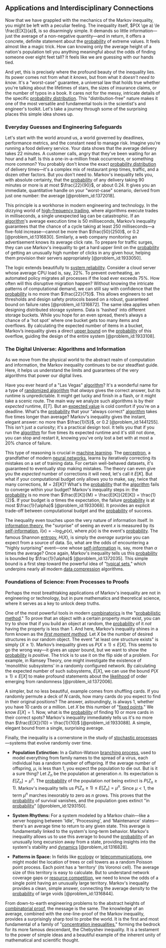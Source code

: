 ## Applications and Interdisciplinary Connections

Now that we have grappled with the mechanics of the Markov inequality, you might be left with a peculiar feeling. The inequality itself, $P(X \ge a) \le \frac{E[X]}{a}$, is so disarmingly simple. It demands so little information—just the average of a non-negative quantity—and in return, it offers a concrete, definite statement about the [probability](@article_id:263106) of extreme values. It feels almost like a magic trick. How can knowing only the average height of a nation's population tell you anything meaningful about the odds of finding someone over eight feet tall? It feels like we are guessing with our hands tied.

And yet, this is precisely where the profound beauty of the inequality lies. Its power comes not from what it *knows*, but from what it *doesn't need to know*. It's a "worst-case" guarantee, a universal law that holds true whether you're talking about the lifetimes of stars, the sizes of insurance claims, or the number of typos in a book. It cares not for the messy, intricate details of the specific [probability distribution](@article_id:145910). This "distribution-free" nature makes it one of the most versatile and fundamental tools in the scientist's and engineer's toolkit. Let's take a journey through some of the surprising places this simple idea shows up.

### Everyday Guesses and Engineering Safeguards

Let's start with the world around us, a world governed by deadlines, performance metrics, and the constant need to manage risk. Imagine you're running a food delivery service. Your data shows that the average delivery takes 22 minutes. A customer calls, angry that they've been waiting for an hour and a half. Is this a one-in-a-million freak occurrence, or something more common? You probably don't know the exact [probability distribution](@article_id:145910) of delivery times—it's a complex mix of restaurant prep times, traffic, and a dozen other factors. But you don't need to. Markov's inequality tells you, with absolute certainty, that the [probability](@article_id:263106) of any delivery taking 90 minutes or more is at most $\frac{22}{90}$, or about 0.24. It gives you an immediate, quantitative handle on your "worst-case" scenario, derived from just one number: the average [@problem_id:1372018].

This principle is a workhorse in modern engineering and technology. In the dizzying world of [high-frequency trading](@article_id:136519), where algorithms execute trades in milliseconds, a single unexpected lag can be catastrophic. If an [algorithm](@article_id:267625)'s average execution time is 50 milliseconds, Markov’s inequality guarantees that the chance of a cycle taking at least 250 milliseconds—a five-fold increase—cannot be more than $\frac{50}{250}$, or 0.2 [@problem_id:1316830]. Similarly, a web company monitoring an advertisement knows its average click rate. To prepare for traffic surges, they can use Markov's inequality to get a hard upper limit on the [probability](@article_id:263106) of getting an unusually high number of clicks in any given hour, helping them provision their servers appropriately [@problem_id:1933050].

The logic extends beautifully to [system reliability](@article_id:274396). Consider a cloud server whose average CPU load is, say, 22%. To prevent overheating, an automated policy migrates all processes if the load ever exceeds 75%. How often will this disruptive migration happen? Without knowing the intricate patterns of computational demand, we can still say with confidence that the [probability](@article_id:263106) is no more than $\frac{22}{75}$. This allows engineers to set thresholds and design safety protocols based on a robust, guaranteed bound on failure rates [@problem_id:1316872]. The same idea applies when designing distributed storage systems. Data is 'hashed' into different storage buckets. While you hope for an even spread, there’s always a chance of a 'hot spot' where one bucket gets too many items and overflows. By calculating the expected number of items in a bucket, Markov’s inequality gives a direct [upper bound](@article_id:159755) on the [probability](@article_id:263106) of this overflow, guiding the design of the entire system [@problem_id:1933108].

### The Digital Universe: Algorithms and Information

As we move from the physical world to the abstract realm of computation and information, the Markov inequality continues to be our steadfast guide. Here, it helps us understand the limits and guarantees of the very algorithms that power our digital lives.

Have you ever heard of a "Las Vegas" [algorithm](@article_id:267625)? It's a wonderful name for a type of [randomized algorithm](@article_id:262152) that *always* gives the correct answer, but its runtime is unpredictable. It might get lucky and finish in a flash, or it might take a scenic route. The main way we analyze such algorithms is by their *expected* runtime, $E[T]$. But an [expected value](@article_id:160628) is cold comfort if you're on a deadline. What's the [probability](@article_id:263106) that your "always correct" [algorithm](@article_id:267625) takes five times longer than average? Markov's inequality gives the instant, elegant answer: no more than $\frac{1}{5}$, or 0.2 [@problem_id:1441255]. This isn't just a curiosity; it's a practical design tool. It tells you that if you run the [algorithm](@article_id:267625) for five times its expected runtime and it's still not done, you can stop and restart it, knowing you've only lost a bet with at most a 20% chance of failure.

This type of reasoning is crucial in [machine learning](@article_id:139279). The [perceptron](@article_id:143428), a grandfather of modern [neural networks](@article_id:144417), learns by iteratively correcting its mistakes on a set of training data. For certain well-behaved datasets, it's guaranteed to eventually stop making mistakes. The theory can even give you the *expected* number of corrections it will need, let's call it $E[K]$. But what if your computational budget only allows you to make, say, twice that many corrections, $M = 2 E[K]$? What's the [probability](@article_id:263106) that the [algorithm](@article_id:267625) fails to converge within your budget? Markov's inequality steps in: the [probability](@article_id:263106) is no more than $\frac{E[K]}{M} = \frac{E[K]}{2E[K]} = \frac{1}{2}$. If your budget is $\alpha$ times the expectation, the failure [probability](@article_id:263106) is at most $\frac{1}{\alpha}$ [@problem_id:1933068]. It provides an explicit trade-off between computational budget and the [probability](@article_id:263106) of success.

The inequality even touches upon the very nature of information itself. In [information theory](@article_id:146493), the "surprise" of seeing an event $x$ is measured by its [self-information](@article_id:261556), $I(x) = -\log_2 p(x)$, where $p(x)$ is the event's [probability](@article_id:263106). The famous Shannon [entropy](@article_id:140248), $H(X)$, is simply the *average surprise* you can expect from a source of data. So, what are the odds of encountering a "highly surprising" event—one whose [self-information](@article_id:261556) is, say, more than $\alpha$ times the average? Once again, Markov's inequality tells us this [probability](@article_id:263106) is bounded by $\frac{1}{\alpha}$ [@problem_id:1372035]. This simple bound is a first step toward the powerful idea of "[typical sets](@article_id:274243)," which underpins nearly all modern [data compression](@article_id:137206) algorithms.

### Foundations of Science: From Processes to Proofs

Perhaps the most breathtaking applications of Markov's inequality are not in engineering or technology, but in pure mathematics and theoretical science, where it serves as a key to unlock deep truths.

One of the most powerful tools in modern [combinatorics](@article_id:143849) is the "[probabilistic method](@article_id:197007)." To prove that an object with a certain property *must* exist, you can try to show that if you build an object at random, the [probability](@article_id:263106) of it *not* having the property is less than 1. And here, Markov’s inequality shines in a form known as the *[first moment method](@article_id:260713)*. Let $X$ be the number of desired structures in our random object. The event "at least one structure exists" is simply $\{X \ge 1\}$. Markov’s inequality gives us $P(X \ge 1) \le E[X]$. This seems to go the wrong way—it gives an *upper* bound, but we want to show the [probability](@article_id:263106) is *positive*. The trick is to use it on the flip side of a problem. For example, in Ramsey Theory, one might investigate the existence of 'monolithic subsystems' in a randomly configured network. By calculating the expected number of such subsystems, $E[X]$, we can use the bound $P(X \ge 1) \le E[X]$ to make profound statements about the [likelihood](@article_id:166625) of order emerging from randomness [@problem_id:1372006].

A simpler, but no less beautiful, example comes from shuffling cards. If you randomly permute a deck of $N$ cards, how many cards do you expect to find in their original positions? The answer, astoundingly, is always 1, whether you have 10 cards or a million. Let $X$ be this number of "[fixed points](@article_id:143179)." We know $E[X]=1$. Now, what is the [probability](@article_id:263106) of finding 10 or more cards in their correct spots? Markov's inequality immediately tells us it's no more than $\frac{E[X]}{10} = \frac{1}{10}$ [@problem_id:1933088]. A simple, elegant bound from a single, surprising average.

Finally, the inequality is a cornerstone in the study of [stochastic processes](@article_id:141072)—systems that evolve randomly over time.

*   **Population Extinction:** In a Galton-Watson [branching process](@article_id:150257), used to model everything from family names to the spread of a virus, each individual has a random number of offspring. If the average number of offspring, $\mu$, is less than 1, you expect the population to die out. But is it a sure thing? Let $Z_n$ be the population at generation $n$. Its expectation is $E[Z_n] = \mu^n$. The [probability](@article_id:263106) of the population *not* being extinct is $P(Z_n \ge 1)$. Markov's inequality tells us $P(Z_n \ge 1) \le E[Z_n] = \mu^n$. Since $\mu \lt 1$, the term $\mu^n$ marches inexorably to zero as $n$ grows. This proves that the [probability](@article_id:263106) of survival vanishes, and the population goes extinct "in [probability](@article_id:263106)" [@problem_id:1293150].

*   **System Rhythms:** For a system modeled by a Markov chain—like a server hopping between 'Idle', 'Processing', and 'Maintenance' states—there's an average time to return to any given state. This average is fundamentally linked to the system's long-term behavior. Markov's inequality allows us to use this average to bound the [probability](@article_id:263106) of an unusually long excursion away from a state, providing insights into the system's stability and [dynamics](@article_id:163910) [@problem_id:1316828].

*   **Patterns in Space:** In fields like [ecology](@article_id:144804) or [telecommunications](@article_id:177534), one might model the location of trees or cell towers as a random Poisson point process. Each point has a 'territory' (its Voronoi cell). The average size of this territory is easy to calculate. But to understand network coverage gaps or [resource competition](@article_id:190831), we need to know the odds of a single point having an unusually large territory. Markov's inequality provides a clean, simple answer, connecting the average density to the [probability](@article_id:263106) of large voids [@problem_id:1316844].

From down-to-earth engineering problems to the abstract heights of [combinatorial proof](@article_id:263543), the message is the same. The knowledge of an average, combined with the one-line-proof of the Markov inequality, provides a surprisingly sharp tool to probe the world. It is the first and most fundamental of a family of "[concentration inequalities](@article_id:262886)," forming the bedrock for its more famous descendant, the Chebyshev inequality. It is a testament to the power of simple ideas and a beautiful example of the inherent unity of mathematical and scientific thought.